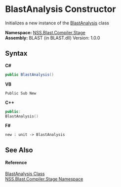 # BlastAnalysis Constructor 
 

Initializes a new instance of the <a href="c74319be-c910-118d-e036-0535e122171d.md">BlastAnalysis</a> class

**Namespace:**&nbsp;<a href="f44e629d-16ad-ce78-c6d1-bb239589698b.md">NSS.Blast.Compiler.Stage</a><br />**Assembly:**&nbsp;BLAST (in BLAST.dll) Version: 1.0.0

## Syntax

**C#**<br />
``` C#
public BlastAnalysis()
```

**VB**<br />
``` VB
Public Sub New
```

**C++**<br />
``` C++
public:
BlastAnalysis()
```

**F#**<br />
``` F#
new : unit -> BlastAnalysis
```


## See Also


#### Reference
<a href="c74319be-c910-118d-e036-0535e122171d.md">BlastAnalysis Class</a><br /><a href="f44e629d-16ad-ce78-c6d1-bb239589698b.md">NSS.Blast.Compiler.Stage Namespace</a><br />